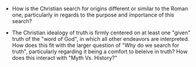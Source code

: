 * How is the Christian search for origins different or similar to the Roman one, particularly in regards to the purpose and importance of this search?

* The Christian idealogy of truth is firmly centered on at least one "given" truth of the "word of God", in which all other endeavors are interpreted. How does this fit with the larger question of "Why do we search for truth", particularly regarding it being a comfort to beleive in truth? How does this interact with "Myth Vs. History?"
